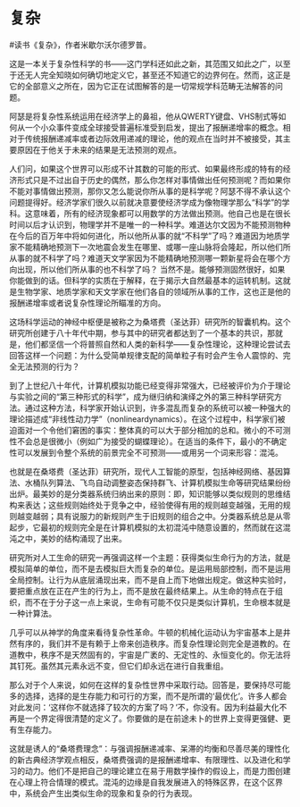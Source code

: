 # 复杂

#读书《复杂》，作者米歇尔沃尔德罗普。

这是一本关于复杂性科学的书——这门学科还如此之新，其范围又如此之广，以至于还无人完全知晓如何确切地定义它，甚至还不知道它的边界何在。然而，这正是它的全部意义之所在，因为它正在试图解答的是一切常规学科范畴无法解答的问题。

阿瑟是将复杂性系统运用在经济学上的鼻祖，他从QWERTY键盘、VHS制式等如何从一个小众事件变成全球接受普遍标准受到启发，提出了报酬递增率的概念。相对于传统报酬递减率或者边际效用递减的理论，他的观点在当时并不被接受，其主要原因在于他关于未来的结果是无法预测的观点。

人们问，如果这个世界可以形成不计其数的可能的形式、如果最终形成的特有的经济形式只是不过出自于历史的偶然，那么你怎样对事情做出任何预测呢？而如果你不能对事情做出预测，那你又怎么能说你所从事的是科学呢？阿瑟不得不承认这个问题提得好。经济学家们很久以前就决意要使经济学成为像物理学那么“科学”的学科。这意味着，所有的经济现象都可以用数学的方法做出预测。他自己也是在很长时间以后才认识到，物理学并不是唯一的一种科学。难道达尔文因为不能预测物种在今后的百万年中将如何进化，所以他所从事的就“不科学”了吗？难道因为地质学家不能精确地预测下一次地震会发生在哪里、或哪一座山脉将会隆起，所以他们所从事的就不科学了吗？难道天文学家因为不能精确地预测哪一颗新星将会在哪个方向出现，所以他们所从事的也不科学了吗？
当然不是。能够预测固然很好，如果你能做到的话。但科学的实质在于解释，在于揭示大自然最基本的运转机制。这就是生物学家、地质学家和天文学家在他们各自的领域所从事的工作，这也正是他的报酬递增率或者说复杂性理论所瞄准的方向。

这场科学运动的神经中枢便是被称之为桑塔费（圣达菲）研究所的智囊机构。这个研究所创建于八十年代中期，参与其中的研究者都达到了一个基本的共识，那就是，他们都坚信一个将普照自然和人类的新科学——复杂性理论，这种理论尝试去回答这样一个问题：为什么受简单规律支配的简单粒子有时会产生令人震惊的、完全无法预测的行为？

到了上世纪八十年代，计算机模拟功能已经变得非常强大，已经被评价为介于理论与实验之间的“第三种形式的科学”，成为继归纳和演绎之外的第三种科学研究方法。通过这种方法，科学家开始认识到，许多混乱而复杂的系统可以被一种强大的理论描述成“非线性动力学”（nonlineardynamics）。在这个过程中，科学家们被迫面对一个令他们窘困的事实：整体真的可以大于部分相加的总和。微小的不可测性不会总是很微小（例如广为接受的蝴蝶理论）。在适当的条件下，最小的不确定性可以发展到令整个系统的前景完全不可预测——或用另一个词来形容：混沌。

也就是在桑塔费（圣达菲）研究所，现代人工智能的原型，包括神经网络、基因算法、水桶队列算法、飞鸟自动调整姿态保持群飞、计算机模拟生命等研究结果纷纷出炉。最美妙的是分类器系统归纳出来的原则：即，知识能够以类似规则的思维结构来表达；这些规则始终处于竞争之中，经验使得有用的规则越变越强，无用的规则越变越弱；具有说服力的新规则产生于旧规则的组合之中。分类器系统总是从零起步，它最初的规则完全是在计算机模拟的太初混沌中随意设置的，然而就在这混沌之中，美妙的结构涌现了出来。

研究所对人工生命的研究一再强调这样一个主题：获得类似生命行为的方法，就是模拟简单的单位，而不是去模拟巨大而复杂的单位。是运用局部控制，而不是运用全局控制。让行为从底层涌现出来，而不是自上而下地做出规定。做这种实验时，要把重点放在正在产生的行为上，而不是放在最终结果上。从生命的特点在于组织，而不在于分子这一点上来说，生命有可能不仅只是类似计算机，生命根本就是一种计算法。

几乎可以从神学的角度来看待复杂性革命。牛顿的机械化运动认为宇宙基本上是井然有序的，我们并不是有赖于上帝来创造秩序。而复杂性理论则完全是道教的。在道教中，秩序不是天然固有的，宇宙是广袤的、无定性的、永恒变化的。你无法将其钉死。虽然其元素永远不变，但它们却永远在进行自我重组。

那么对于个人来说，如何在这样的复杂性世界中采取行动。回答是，要保持尽可能多的选择，选择的是生存能力和可行的方案，而不是所谓的‘最优化’。许多人都会对此发问：‘这样你不就选择了较次的方案了吗？’不，你没有。因为利益最大化不再是一个界定得很清楚的定义了。你要做的是在前途未卜的世界上变得更强健、更有生存能力。

这就是诱人的“桑塔费理念”：与强调报酬递减率、呆滞的均衡和尽善尽美的理性化的新古典经济学观点相反，桑塔费强调的是报酬递增率、有限理性、以及进化和学习的动力。他们不是把自己的理论建立在易于用数学操作的假设上，而是力图创建在心理上符合情理的模式。混沌的边缘是自我发展进入的特殊区界，在这个区界中，系统会产生出类似生命的现象和复杂的行为表现。
